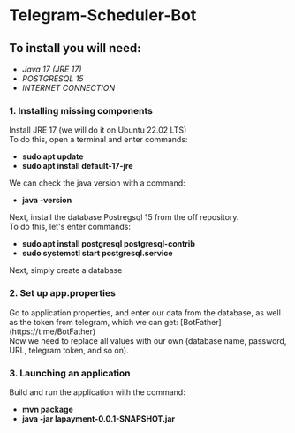 <h1>Telegram-Scheduler-Bot</h1>
<h2>To install you will need:</h2>

- *Java 17 (JRE 17)*
- *POSTGRESQL 15*
- *INTERNET CONNECTION*

<h3>1. Installing missing components</h3>Install JRE 17 (we will do it on Ubuntu 22.02 LTS)
<br/>
To do this, open a terminal and enter commands:

- **sudo apt update**
- **sudo apt install default-17-jre**

We can check the java version with a command:

- **java -version**

Next, install the database Postregsql 15 from the off repository.
<br/>
To do this, let's enter commands:
<br/>
- **sudo apt install postgresql postgresql-contrib**
- **sudo systemctl start postgresql.service**

Next, simply create a database
<h3>2. Set up app.properties</h3>
Go to application.properties, and enter our data from the database, as well as the token from telegram, 
which we can get: [BotFather](https://t.me/BotFather)
<br/>
Now we need to replace all values with our own (database name, password, URL, telegram token, and so on).
<h3>3. Launching an application</h3>
Build and run the application with the command:

- **mvn package**
- **java -jar lapayment-0.0.1-SNAPSHOT.jar**

